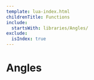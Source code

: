 ```yaml
---
template: lua-index.html
childrenTitle: Functions
include:
  startsWith: libraries/Angles/
exclude:
  isIndex: true
---
```


# Angles
